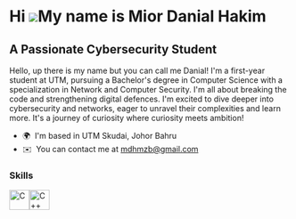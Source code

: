 Hi ![](https://user-images.githubusercontent.com/18350557/176309783-0785949b-9127-417c-8b55-ab5a4333674e.gif)My name is Mior Danial Hakim
=========================================================================================================================================

A Passionate Cybersecurity Student
----------------------------------

Hello, up there is my name but you can call me Danial! I'm a first-year student at UTM, pursuing a Bachelor's degree in Computer Science with a specialization in Network and Computer Security. I'm all about breaking the code and strengthening digital defences. I'm excited to dive deeper into cybersecurity and networks, eager to unravel their complexities and learn more. It's a journey of curiosity where curiosity meets ambition!

* 🌍  I'm based in UTM Skudai, Johor Bahru
* ✉️  You can contact me at [mdhmzb@gmail.com](mailto:mdhmzb@gmail.com)

### Skills


<p align="left">
<a href="https://docs.microsoft.com/en-us/cpp/?view=msvc-170" target="_blank" rel="noreferrer"><img src="https://raw.githubusercontent.com/danielcranney/readme-generator/main/public/icons/skills/c-colored.svg" width="36" height="36" alt="C" /></a><a href="https://docs.microsoft.com/en-us/cpp/?view=msvc-170" target="_blank" rel="noreferrer"><img src="https://raw.githubusercontent.com/danielcranney/readme-generator/main/public/icons/skills/cplusplus-colored.svg" width="36" height="36" alt="C++" /></a>
</p>
